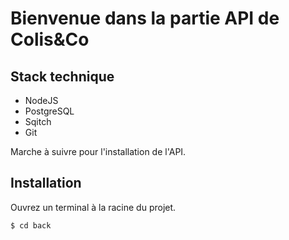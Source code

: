 # Bienvenue dans la partie API de Colis&Co

## Stack technique

* NodeJS
* PostgreSQL
* Sqitch
* Git

Marche à suivre pour l'installation de l'API.

## Installation

Ouvrez un terminal à la racine du projet.
```
$ cd back 
```




